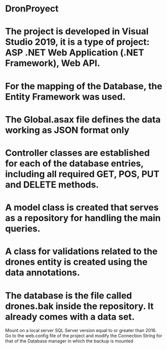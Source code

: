# DronProyect
# The project is developed in Visual Studio 2019, it is a type of project: ASP .NET Web Application (.NET Framework), Web API.
# For the mapping of the Database, the Entity Framework was used.
# The Global.asax file defines the data working as JSON format only
# Controller classes are established for each of the database entries, including all required GET, POS, PUT and DELETE methods.
# A model class is created that serves as a repository for handling the main queries.
# A class for validations related to the drones entity is created using the data annotations.
# The database is the file called drones.bak inside the repository. It already comes with a data set.
 Mount on a local server SQL Server version equal to or greater than 2016.
 Go to the web.config file of the project and modify the Connection String for that of the Database manager in which the backup is mounted
